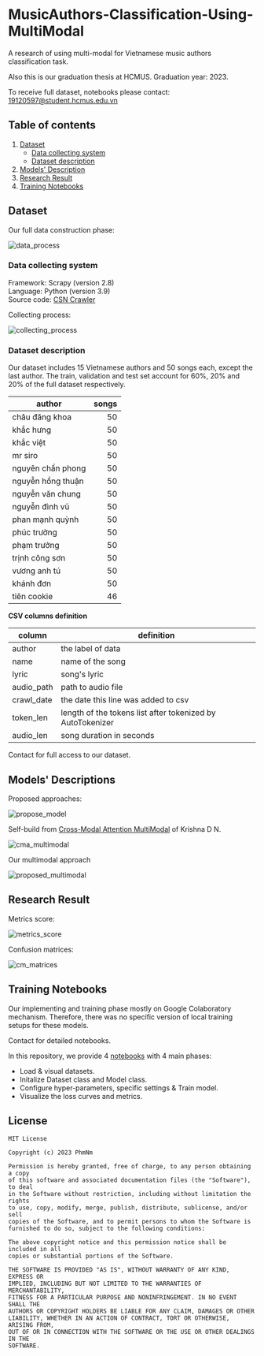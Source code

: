 # MusicAuthors-Classification-Using-MultiModal

A research of using multi-modal for Vietnamese music authors classification task.

Also this is our graduation thesis at HCMUS. Graduation year: 2023.

To receive full dataset, notebooks please contact: <19120597@student.hcmus.edu.vn>

## Table of contents

1. [Dataset](#dataset)
    - [Data collecting system](#system)
    - [Dataset description](#data_description)
2. [Models' Description](#models)
3. [Research Result](#result)
4. [Training Notebooks](#notebooks)

## <a name="dataset"></a> Dataset

Our full data construction phase:

![data_process](img/engver_data_construction_process.png)

### <a name="system"></a> Data collecting system

Framework: Scrapy (version 2.8) \
Language: Python (version 3.9) \
Source code: [CSN Crawler](https://github.com/PhmNm/csn_music_crawler)

Collecting process:

![collecting_process](img/engver_crawl_data_process.png)

### <a name="data_description"></a> Dataset description

Our dataset includes 15 Vietnamese authors and 50 songs each, except the last author. The train, validation and test set account for 60%, 20% and 20% of the full dataset respectively.

| author            | songs            |
|-------------------|-----------------:|
| châu đăng khoa    |               50 |
| khắc hưng         |               50 |
| khắc việt         |               50 |
| mr siro           |               50 |
| nguyên chấn phong |               50 |
| nguyễn hồng thuận |               50 |
| nguyễn văn chung  |               50 |
| nguyễn đình vũ    |               50 |
| phan mạnh quỳnh   |               50 |
| phúc trường       |               50 |
| phạm trưởng       |               50 |
| trịnh công sơn    |               50 |
| vương anh tú      |               50 |
| khánh đơn         |               50 |
| tiên cookie       |               46 |

**CSV columns definition**

| column | definition |
|---|---|
| author | the label of data |
| name | name of the song |
| lyric | song's lyric |
| audio_path | path to audio file |
| crawl_date | the date this line was added to csv |
| token_len | length of the tokens list after tokenized by AutoTokenizer |
| audio_len | song duration in seconds |

Contact for full access to our dataset.

## <a name="models"></a> Models' Descriptions

Proposed approaches:

![propose_model](img/whitebackground_propose_model.png)

Self-build from [Cross-Modal Attention MultiModal](https://arxiv.org/abs/2108.09669) of Krishna D N.

![cma_multimodal](img/engver_self_cm_bert_wav2vec2.png)

Our multimodal approach

![proposed_multimodal](img/engver_white_multimodal_structure.png)

## <a name="result"></a> Research Result

Metrics score:

![metrics_score](img/model_results.png)

Confusion matrices:

![cm_matrices](img/confusion_matrices.png)

## <a name="notebooks"></a> Training Notebooks

Our implementing and training phase mostly on Google Colaboratory mechanism. Therefore, there was no specific version of local training setups for these models.

Contact for detailed notebooks.

In this repository, we provide 4 [notebooks](notebooks/) with 4 main phases:

- Load & visual datasets.
- Initalize Dataset class and Model class.
- Configure hyper-parameters, specific settings & Train model.
- Visualize the loss curves and metrics.

## License

    MIT License

    Copyright (c) 2023 PhmNm

    Permission is hereby granted, free of charge, to any person obtaining a copy
    of this software and associated documentation files (the "Software"), to deal
    in the Software without restriction, including without limitation the rights
    to use, copy, modify, merge, publish, distribute, sublicense, and/or sell
    copies of the Software, and to permit persons to whom the Software is
    furnished to do so, subject to the following conditions:

    The above copyright notice and this permission notice shall be included in all
    copies or substantial portions of the Software.

    THE SOFTWARE IS PROVIDED "AS IS", WITHOUT WARRANTY OF ANY KIND, EXPRESS OR
    IMPLIED, INCLUDING BUT NOT LIMITED TO THE WARRANTIES OF MERCHANTABILITY,
    FITNESS FOR A PARTICULAR PURPOSE AND NONINFRINGEMENT. IN NO EVENT SHALL THE
    AUTHORS OR COPYRIGHT HOLDERS BE LIABLE FOR ANY CLAIM, DAMAGES OR OTHER
    LIABILITY, WHETHER IN AN ACTION OF CONTRACT, TORT OR OTHERWISE, ARISING FROM,
    OUT OF OR IN CONNECTION WITH THE SOFTWARE OR THE USE OR OTHER DEALINGS IN THE
    SOFTWARE.
